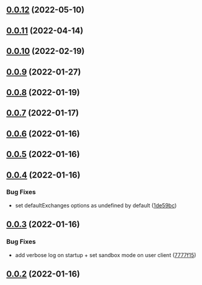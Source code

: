

## [0.0.12](https://github.com/fasenderos/nestjs-ccxt/compare/0.0.11...0.0.12) (2022-05-10)

## [0.0.11](https://github.com/fasenderos/nestjs-ccxt/compare/0.0.10...0.0.11) (2022-04-14)

## [0.0.10](https://github.com/fasenderos/nestjs-ccxt/compare/0.0.9...0.0.10) (2022-02-19)

## [0.0.9](https://github.com/fasenderos/nestjs-ccxt/compare/0.0.8...0.0.9) (2022-01-27)

## [0.0.8](https://github.com/fasenderos/nestjs-ccxt/compare/0.0.7...0.0.8) (2022-01-19)

## [0.0.7](https://github.com/fasenderos/nestjs-ccxt/compare/0.0.6...0.0.7) (2022-01-17)

## [0.0.6](https://github.com/fasenderos/nestjs-ccxt/compare/0.0.5...0.0.6) (2022-01-16)

## [0.0.5](https://github.com/fasenderos/nestjs-ccxt/compare/0.0.4...0.0.5) (2022-01-16)

## [0.0.4](https://github.com/fasenderos/nestjs-ccxt/compare/0.0.3...0.0.4) (2022-01-16)


### Bug Fixes

* set defaultExchanges options as undefined by default ([1de59bc](https://github.com/fasenderos/nestjs-ccxt/commit/1de59bcd89d940a20e77e8e3ea80d42d619fb8bc))

## [0.0.3](https://github.com/fasenderos/nestjs-ccxt/compare/0.0.2...0.0.3) (2022-01-16)


### Bug Fixes

* add verbose log on startup + set sandbox mode on user client ([7777f15](https://github.com/fasenderos/nestjs-ccxt/commit/7777f15a66344ff4e8c4a17ce8ad964373908c79))



## [0.0.2](https://github.com/fasenderos/nestjs-ccxt/compare/0.0.2...0.0.3) (2022-01-16)